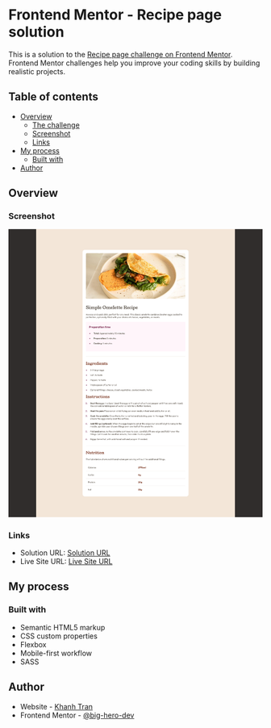 # Frontend Mentor - Recipe page solution

This is a solution to the [Recipe page challenge on Frontend Mentor](https://www.frontendmentor.io/challenges/recipe-page-KiTsR8QQKm). Frontend Mentor challenges help you improve your coding skills by building realistic projects.

## Table of contents

- [Overview](#overview)
  - [The challenge](#the-challenge)
  - [Screenshot](#screenshot)
  - [Links](#links)
- [My process](#my-process)
  - [Built with](#built-with)
- [Author](#author)

## Overview

### Screenshot

![Screenshot](./screenshot.png)


### Links

- Solution URL: [Solution URL](https://github.com/big-hero-dev/fm-challenges/tree/main/recipe-page)
- Live Site URL: [Live Site URL](https://big-hero-dev.github.io/fm-challenges/recipe-page/)

## My process

### Built with

- Semantic HTML5 markup
- CSS custom properties
- Flexbox
- Mobile-first workflow
- SASS

## Author

- Website - [Khanh Tran](https://github.com/big-hero-dev)
- Frontend Mentor - [@big-hero-dev](https://www.frontendmentor.io/profile/big-hero-dev)
